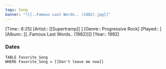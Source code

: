 ```yaml
---
tags: Song  
banner: "![[..Famous Last Words.. (1982).jpg]]"
---
```

[Time:: 6:25]
[Artist:: [[Supertramp]] ]
[Genre:: Progressive Rock]
[Played:: ]
[Album:: [[..Famous Last Words.. (1982)]]]
[Year:: 1982]
### Dates
````dataview
TABLE Favorite_Song
WHERE Favorite_Song = [[Don't leave me now]]
````